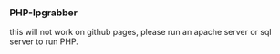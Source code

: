 ### PHP-Ipgrabber
this will not work on github pages, please run an apache server or sql server to run PHP.
